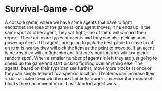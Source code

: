 # Survival-Game - OOP
A console game, where we have some agents that have to fight eachother.The idea of the game is: one agent moves, if he ends up
in the same spot as other agent, they will fight, one of them will win and then repeat. There are more types of agents and they can also pick up some power up items. The agents are going to pick the best place to move to ( if an item is nearby they will pick the item as the point to move to, if an agent is nearby they will go fight him and if there's nothing they will just pick a random spot). When a smaller number of agents is left they are just going to speed up the game and start picking fighting over anything else. The agents, based on their type can see further, move more blocks at once or they can simply teleport to a specific
location. The items can increase their vision or make them win the next battle for sure or increase the amount of blocks they can moveat once. Last standing agent wins.

